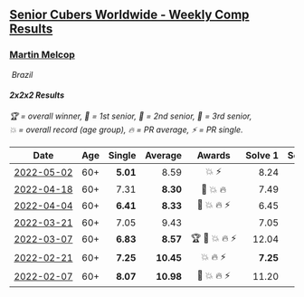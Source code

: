 <style>table {white-space: nowrap;}</style>
<link rel="stylesheet" type="text/css" href="/scw-comp/css/flags.css" />

## [Senior Cubers Worldwide - Weekly Comp Results](/scw-comp/results/)
### [Martin Melcop](README.md)

<i class="flag flag-BR" />&nbsp;Brazil

#### 2x2x2 Results

<span style="white-space: nowrap;">🏆 = overall winner</span>, <span style="white-space: nowrap;">🥇 = 1st senior</span>, <span style="white-space: nowrap;">🥈 = 2nd senior</span>, <span style="white-space: nowrap;">🥉 = 3rd senior</span>, <span style="white-space: nowrap;">💥 = overall record (age group)</span>, <span style="white-space: nowrap;">🔥 = PR average</span>, <span style="white-space: nowrap;">⚡ = PR single</span>.

| Date | Age | Single | Average | Awards | Solve 1 | Solve 2 | Solve 3 | Solve 4 | Solve 5 | Video |
| :--: | :--: | --: | --: | :--: | --: | --: | --: | --: | --: | :-- |
| [2022-05-02](../../results/2022-05-02/222.md) | 60+ | **5.01** | 8.59 | 💥 ⚡ | 8.24 | 8.66 | 9.31 | 8.88 | **5.01** | [Desktop](https://www.facebook.com/100000468058820/videos/520337363053977) / [Mobile](https://m.facebook.com/100000468058820/videos/520337363053977) |
| [2022-04-18](../../results/2022-04-18/222.md) | 60+ | 7.31 | **8.30** | 🥈 💥 🔥 | 7.49 | 8.21 | 11.17 | 9.21 | 7.31 | [Desktop](https://www.facebook.com/100000468058820/videos/1188183271929958) / [Mobile](https://m.facebook.com/100000468058820/videos/1188183271929958) |
| [2022-04-04](../../results/2022-04-04/222.md) | 60+ | **6.41** | **8.33** | 🥈 💥 🔥 ⚡ | 6.45 | **6.41** | 12.77 | 9.99 | 8.56 | [Desktop](https://www.facebook.com/100000468058820/videos/959516088082316) / [Mobile](https://m.facebook.com/100000468058820/videos/959516088082316) |
| [2022-03-21](../../results/2022-03-21/222.md) | 60+ | 7.05 | 9.43 |  | 7.05 | 8.83 | 10.40 | 11.64 | 9.07 | [Desktop](https://www.facebook.com/100000468058820/videos/1396486914129740) / [Mobile](https://m.facebook.com/100000468058820/videos/1396486914129740) |
| [2022-03-07](../../results/2022-03-07/222.md) | 60+ | **6.83** | **8.57** | 🏆 🥇 💥 🔥 ⚡ | 12.04 | 7.76 | 8.09 | **6.83** | 9.87 | [Desktop](https://www.facebook.com/100000468058820/videos/1142244286548336) / [Mobile](https://m.facebook.com/100000468058820/videos/1142244286548336) |
| [2022-02-21](../../results/2022-02-21/222.md) | 60+ | **7.25** | **10.45** | 💥 🔥 ⚡ | **7.25** | 11.17 | 10.38 | 9.80 | 12.82 | [Desktop](https://www.facebook.com/100000468058820/videos/723667198620498) / [Mobile](https://m.facebook.com/100000468058820/videos/723667198620498) |
| [2022-02-07](../../results/2022-02-07/222.md) | 60+ | **8.07** | **10.98** | 🥉 💥 🔥 ⚡ | 11.20 | 10.27 | 11.57 | 11.47 | **8.07** | [Desktop](https://www.facebook.com/100000468058820/videos/630682491337006) / [Mobile](https://m.facebook.com/100000468058820/videos/630682491337006) |


<!-- Global site tag (gtag.js) - Google Analytics -->
<script async src="https://www.googletagmanager.com/gtag/js?id=UA-86348435-3"></script>
<script>window.dataLayer = window.dataLayer || []; function gtag() {dataLayer.push(arguments);} gtag('js', new Date()); gtag('config', 'UA-86348435-3');</script>
